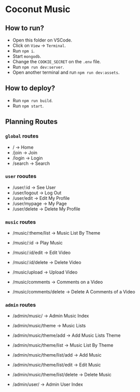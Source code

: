 # Coconut Music


## How to run?

- Open this folder on VSCode.
- Click on `View` -> `Terminal`.
- Run `npm i`.
- Start `mongodb`.
- Change the `COOKIE_SECRET` on the `.env` file.
- Run `npm run dev:server`.
- Open another terminal and run `npm run dev:assets`.


## How to deploy?

- Run `npm run build`.
- Run `npm start`.


## Planning Routes

### `global` routes
- / -> Home
- /join -> Join
- /login -> Login
- /search -> Search

### `user` rooutes
- /user/:id -> See User
- /user/logout -> Log Out
- /user/edit -> Edit My Profile
- /user/mypage -> My Page
- /user/delete -> Delete My Profile

### `music` routes
- /music/:theme/list -> Music List By Theme
- /music/:id -> Play Music
- /music/:id/edit -> Edit Video
- /music/:id/delete -> Delete Video
- /music/upload -> Upload Video

- /music/comments -> Comments on a Video
- /music/comments/delete -> Delete A Comments of a Video

### `admin` routes

- /admin/music/ -> Admin Music Index
- /admin/music/theme -> Music Lists
- /admin/music/theme/add -> Add Music Lists Theme
- /admin/music/theme/list -> Music List By Theme
- /admin/music/theme/list/add -> Add Music
- /admin/music/theme/list/edit -> Edit Music
- /admin/music/theme/list/delete -> Delete Music

- /admin/user/ -> Admin User Index



